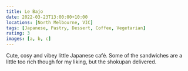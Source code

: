 ```yaml
---
title: Le Bajo
date: 2022-03-23T13:00:00+10:00
locations: [North Melbourne, VIC]
tags: [Japanese, Pastry, Dessert, Coffee, Vegetarian]
rating: 3
images: [a, b, c]
---
```


Cute, cosy and vibey little Japanese café. Some of the sandwiches are a little too rich though for my liking, but the shokupan delivered.
